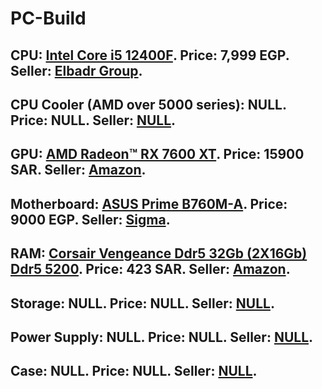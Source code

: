 # PC-Build

## CPU: [Intel Core i5 12400F](https://ark.intel.com/content/www/us/en/ark/products/134587/intel-core-i5-12400f-processor-18m-cache-up-to-4-40-ghz.html). Price: 7,999 EGP. Seller: [Elbadr Group](https://elbadrgroupeg.store/intel-core-i5-12400f-alder-lake-6-core-12-thread-up-to-4-4ghz-lga1700?search=INTEL%20I5%20).

## CPU Cooler (AMD over 5000 series): NULL. Price: NULL. Seller: [NULL](Link-here).

## GPU: [AMD Radeon™ RX 7600 XT](https://www.xfxforce.com/shop/xfx-speedster-swft-210-amd-radeon-tm-rx-7600-xt). Price: 15900 SAR. Seller: [Amazon](https://solidhardware.store/product/msi-mech-radeon-rx-7600-8gb-gddr6-2x-classic-oc-edition-pci-express-4-0-x8-atx-video-card/).

## Motherboard: [ASUS Prime B760M-A](https://www.asus.com/motherboards-components/motherboards/prime/prime-b760m-a/). Price: 9000 EGP. Seller: [Sigma](https://www.sigma-computer.com/item?id=6188&name=ASUS_INTEL_PRIME_B760M-A-CSM_LGA1700_Motherboard_.).

## RAM: [Corsair Vengeance Ddr5 32Gb (2X16Gb) Ddr5 5200](https://www.corsair.com/us/en/p/memory/cmk32gx5m2b5200c40/vengeancea-32gb-2x16gb-ddr5-dram-5200mhz-c40-memory-kit-a-black-cmk32gx5m2b5200c40). Price: 423 SAR. Seller: [Amazon](https://www.amazon.sa/%D8%B0%D8%A7%D9%83%D8%B1%D8%A9-DDR5-%D8%B3%D8%B9%D8%A9-32Gb-2X16Gb/dp/B09NCPTVX5/ref=sr_1_9?crid=1C84GEZG7Q37&dib=eyJ2IjoiMSJ9.52xEZO63zQW9cPu2IK1HyPujq5xBG2PWgDHxqb2VH3zj7EO3niI2VC7T4treNboqLtwfmr8Ljb7nts0UgMSzY8Le3u8CGjkcWo809_w6pB2y5EqWiUXz9A51YIv3eXB--JA6Kr6b5ZWKINy5DwiEtd20PP5iEqbu8aGAq1JxaN9EZqXzJhdAfu7IFqdRcCMzA-UBdzvKe1FiyKBTzZMM8R1kL4X2vs2l3Az7qHi4UkPTAScCbNtmY6iYRwTYD4i1UM9A8Zk63CayJ7ZMtTVwkWqFsa2WPRup_KoM3tgoVkU.iIjY3wUtrdSLzS2-8CNQPXcEEYMraKKUaMND5vG1mZU&dib_tag=se&keywords=ram%2B32gb%2Bddr5&qid=1710206693&sprefix=ram%2B32gb%2Bddr5%2B%2Caps%2C142&sr=8-9&ufe=app_do%3Aamzn1.fos.495cb95e-fb22-4946-8f40-b4235b181a9a&th=1). 

## Storage: NULL. Price: NULL. Seller: [NULL](Link-here).

## Power Supply: NULL. Price: NULL. Seller: [NULL](Link-here).

## Case: NULL. Price: NULL. Seller: [NULL](Link-here).
